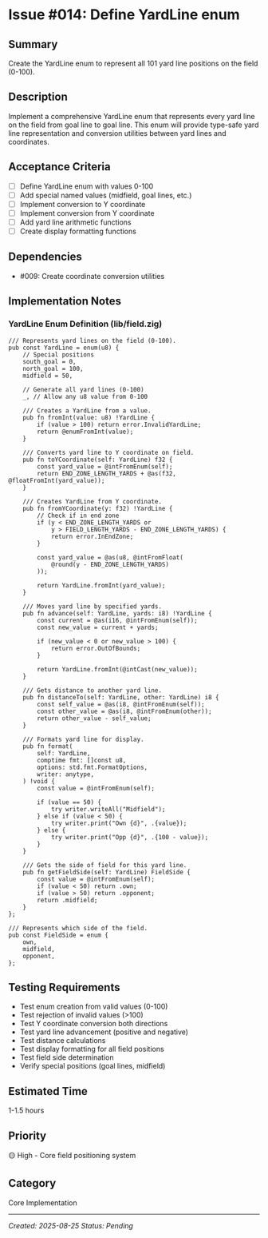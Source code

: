 # Issue #014: Define YardLine enum

## Summary
Create the YardLine enum to represent all 101 yard line positions on the field (0-100).

## Description
Implement a comprehensive YardLine enum that represents every yard line on the field from goal line to goal line. This enum will provide type-safe yard line representation and conversion utilities between yard lines and coordinates.

## Acceptance Criteria
- [ ] Define YardLine enum with values 0-100
- [ ] Add special named values (midfield, goal lines, etc.)
- [ ] Implement conversion to Y coordinate
- [ ] Implement conversion from Y coordinate
- [ ] Add yard line arithmetic functions
- [ ] Create display formatting functions

## Dependencies
- #009: Create coordinate conversion utilities

## Implementation Notes

### YardLine Enum Definition (lib/field.zig)
```zig
/// Represents yard lines on the field (0-100).
pub const YardLine = enum(u8) {
    // Special positions
    south_goal = 0,
    north_goal = 100,
    midfield = 50,
    
    // Generate all yard lines (0-100)
    _, // Allow any u8 value from 0-100
    
    /// Creates a YardLine from a value.
    pub fn fromInt(value: u8) !YardLine {
        if (value > 100) return error.InvalidYardLine;
        return @enumFromInt(value);
    }
    
    /// Converts yard line to Y coordinate on field.
    pub fn toYCoordinate(self: YardLine) f32 {
        const yard_value = @intFromEnum(self);
        return END_ZONE_LENGTH_YARDS + @as(f32, @floatFromInt(yard_value));
    }
    
    /// Creates YardLine from Y coordinate.
    pub fn fromYCoordinate(y: f32) !YardLine {
        // Check if in end zone
        if (y < END_ZONE_LENGTH_YARDS or 
            y > FIELD_LENGTH_YARDS - END_ZONE_LENGTH_YARDS) {
            return error.InEndZone;
        }
        
        const yard_value = @as(u8, @intFromFloat(
            @round(y - END_ZONE_LENGTH_YARDS)
        ));
        
        return YardLine.fromInt(yard_value);
    }
    
    /// Moves yard line by specified yards.
    pub fn advance(self: YardLine, yards: i8) !YardLine {
        const current = @as(i16, @intFromEnum(self));
        const new_value = current + yards;
        
        if (new_value < 0 or new_value > 100) {
            return error.OutOfBounds;
        }
        
        return YardLine.fromInt(@intCast(new_value));
    }
    
    /// Gets distance to another yard line.
    pub fn distanceTo(self: YardLine, other: YardLine) i8 {
        const self_value = @as(i8, @intFromEnum(self));
        const other_value = @as(i8, @intFromEnum(other));
        return other_value - self_value;
    }
    
    /// Formats yard line for display.
    pub fn format(
        self: YardLine,
        comptime fmt: []const u8,
        options: std.fmt.FormatOptions,
        writer: anytype,
    ) !void {
        const value = @intFromEnum(self);
        
        if (value == 50) {
            try writer.writeAll("Midfield");
        } else if (value < 50) {
            try writer.print("Own {d}", .{value});
        } else {
            try writer.print("Opp {d}", .{100 - value});
        }
    }
    
    /// Gets the side of field for this yard line.
    pub fn getFieldSide(self: YardLine) FieldSide {
        const value = @intFromEnum(self);
        if (value < 50) return .own;
        if (value > 50) return .opponent;
        return .midfield;
    }
};

/// Represents which side of the field.
pub const FieldSide = enum {
    own,
    midfield,
    opponent,
};
```

## Testing Requirements
- Test enum creation from valid values (0-100)
- Test rejection of invalid values (>100)
- Test Y coordinate conversion both directions
- Test yard line advancement (positive and negative)
- Test distance calculations
- Test display formatting for all field positions
- Test field side determination
- Verify special positions (goal lines, midfield)

## Estimated Time
1-1.5 hours

## Priority
🟡 High - Core field positioning system

## Category
Core Implementation

---
*Created: 2025-08-25*
*Status: Pending*